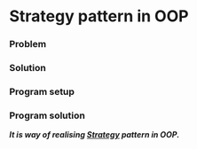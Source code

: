 # Strategy pattern in OOP

### Problem



### Solution



### Program setup



### Program solution



_**It is way of realising [Strategy](https://refactoring.guru/ru/design-patterns/strategy) pattern in OOP.**_
